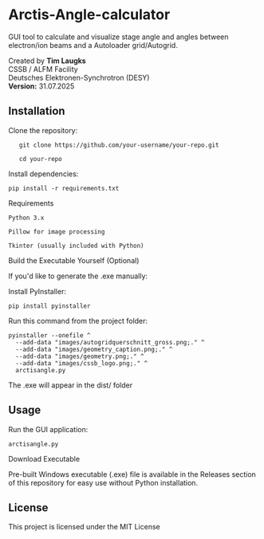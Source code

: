 # Arctis-Angle-calculator
GUI tool to calculate and visualize stage angle and angles between electron/ion beams and a Autoloader grid/Autogrid.

Created by **Tim Laugks**  
CSSB / ALFM Facility  
Deutsches Elektronen-Synchrotron (DESY)  
**Version:** 31.07.2025



## Installation

Clone the repository:
```
   git clone https://github.com/your-username/your-repo.git
   
   cd your-repo
```

Install dependencies:

    pip install -r requirements.txt


Requirements

    Python 3.x

    Pillow for image processing

    Tkinter (usually included with Python)
    

Build the Executable Yourself (Optional)

If you'd like to generate the .exe manually:

Install PyInstaller:
```
pip install pyinstaller
```

Run this command from the project folder:
```
pyinstaller --onefile ^
  --add-data "images/autogridquerschnitt_gross.png;." ^
  --add-data "images/geometry_caption.png;." ^
  --add-data "images/geometry.png;." ^
  --add-data "images/cssb_logo.png;." ^
  arctisangle.py
```
The .exe will appear in the dist/ folder


## Usage

Run the GUI application:

```arctisangle.py```



Download Executable

Pre-built Windows executable (.exe) file is available in the Releases section of this repository for easy use without Python installation.



    

## License

This project is licensed under the MIT License
